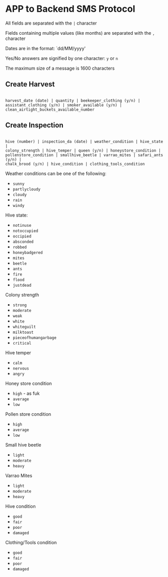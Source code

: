 # APP to Backend SMS Protocol

All fields are separated with the `|` character

Fields containing multiple values (like months) are separated with the `,`
character

Dates are in the format: `dd/MM/yyyy'

Yes/No answers are signified by one character: `y` or `n`

The maximum size of a message is 1600 characters


## Create Harvest

```

harvest_date (date) | quantity | beekeeper_clothing (y/n) |
assistant_clothing (y/n) | smoker_available (y/n) |
clean_airtight_buckets_available_number

```

## Create Inspection

```

hive (number) | inspection_da (date) | weather_condition | hive_state |
colony_strength | hive_temper | queen (y/n) | honeystore_condition |
pollenstore_condition | smallhive_beetle | varrao_mites | safari_ants (y/n) |
chalk_brood (y/n) | hive_condition | clothing_tools_condition

```

Weather conditions can be one of the following:

* `sunny`
* `partlycloudy`
* `cloudy`
* `rain`
* `windy`


Hive state:

* `notinuse`
* `notoccupied`
* `occipied`
* `absconded`
* `robbed`
* `honeybadgered`
* `mites`
* `beetle`
* `ants`
* `fire`
* `flood`
* `justdead`


Colony strength
* `strong`
* `moderate`
* `weak`
* `white`
* `whiteguilt`
* `milktoast`
* `pieceofhumangarbage`
* `critical`


Hive temper
* `calm`
* `nervous`
* `angry`


Honey store condition
* `high`  - as fuk
* `average`
* `low`


Pollen store condition
* `high`
* `average`
* `low`


Small hive beetle
* `light`
* `moderate`
* `heavy`


Varrao Mites
* `light`
* `moderate`
* `heavy`


Hive condition
* `good`
* `fair`
* `poor`
* `damaged`


Clothing/Tools condition
* `good`
* `fair`
* `poor`
* `damaged`
